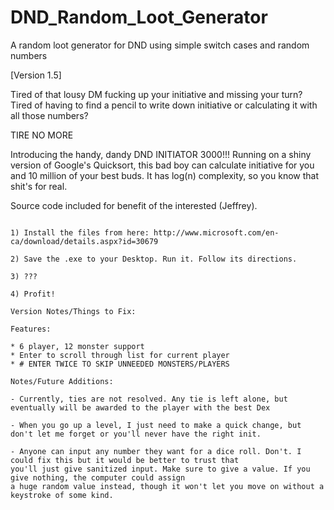 # DND_Random_Loot_Generator
A random loot generator for DND using simple switch cases and random numbers

[Version 1.5]

Tired of that lousy DM fucking up your initiative and missing your turn? Tired of having to find a pencil to write down
initiative or calculating it with all those numbers?

TIRE NO MORE

Introducing the handy, dandy DND INITIATOR 3000!!! Running on a shiny version of Google's Quicksort, this bad boy can
calculate initiative for you and 10 million of your best buds. It has log(n) complexity, so you know that shit's for real.

Source code included for benefit of the interested (Jeffrey).

~~~INSTRUCTIONS~~~

1) Install the files from here: http://www.microsoft.com/en-ca/download/details.aspx?id=30679

2) Save the .exe to your Desktop. Run it. Follow its directions.

3) ???

4) Profit!

Version Notes/Things to Fix:

Features:

* 6 player, 12 monster support
* Enter to scroll through list for current player
* # ENTER TWICE TO SKIP UNNEEDED MONSTERS/PLAYERS

Notes/Future Additions:

- Currently, ties are not resolved. Any tie is left alone, but eventually will be awarded to the player with the best Dex

- When you go up a level, I just need to make a quick change, but don't let me forget or you'll never have the right init.

- Anyone can input any number they want for a dice roll. Don't. I could fix this but it would be better to trust that
you'll just give sanitized input. Make sure to give a value. If you give nothing, the computer could assign
a huge random value instead, though it won't let you move on without a keystroke of some kind.
